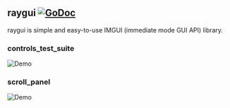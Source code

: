 ## raygui [![GoDoc](https://godoc.org/github.com/gen2brain/raylib-go/raygui?status.svg)](https://godoc.org/github.com/gen2brain/raylib-go/raygui)

raygui is simple and easy-to-use IMGUI (immediate mode GUI API) library.


### controls_test_suite

![Demo](../examples/gui/controls_test_suite/controls_test_suite.png)


### scroll_panel

![Demo](../examples/gui/scroll_panel/scroll_panel.png)
